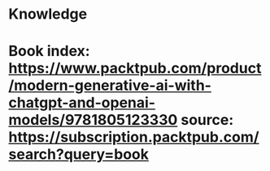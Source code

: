 # Knowledge
# Book index: https://www.packtpub.com/product/modern-generative-ai-with-chatgpt-and-openai-models/9781805123330 source: https://subscription.packtpub.com/search?query=book 
